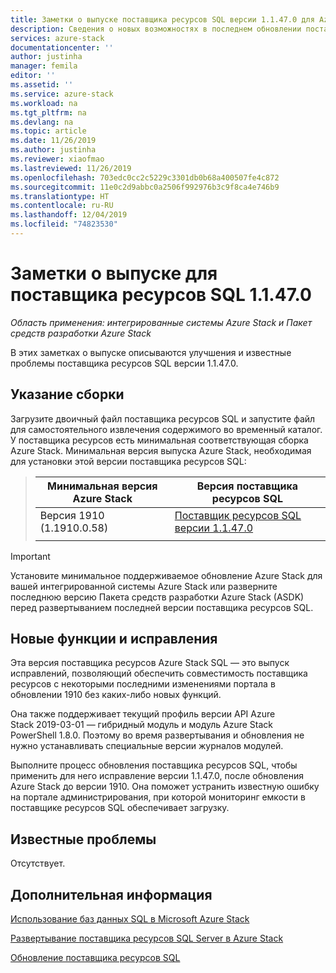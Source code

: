```yaml
---
title: Заметки о выпуске поставщика ресурсов SQL версии 1.1.47.0 для Azure Stack | Документация Майкрософт
description: Сведения о новых возможностях в последнем обновлении поставщика ресурсов SQL для Azure Stack, об известных проблемах и о том, где можно скачать обновление.
services: azure-stack
documentationcenter: ''
author: justinha
manager: femila
editor: ''
ms.assetid: ''
ms.service: azure-stack
ms.workload: na
ms.tgt_pltfrm: na
ms.devlang: na
ms.topic: article
ms.date: 11/26/2019
ms.author: justinha
ms.reviewer: xiaofmao
ms.lastreviewed: 11/26/2019
ms.openlocfilehash: 703edc0cc2c5229c3301db0b68a400507fe4c872
ms.sourcegitcommit: 11e0c2d9abbc0a2506f992976b3c9f8ca4e746b9
ms.translationtype: HT
ms.contentlocale: ru-RU
ms.lasthandoff: 12/04/2019
ms.locfileid: "74823530"
---
```

# <a name="sql-resource-provider-11470-release-notes"></a>Заметки о выпуске для поставщика ресурсов SQL 1.1.47.0

*Область применения: интегрированные системы Azure Stack и Пакет средств разработки Azure Stack*

В этих заметках о выпуске описываются улучшения и известные проблемы поставщика ресурсов SQL версии 1.1.47.0.

## <a name="build-reference"></a>Указание сборки
Загрузите двоичный файл поставщика ресурсов SQL и запустите файл для самостоятельного извлечения содержимого во временный каталог. У поставщика ресурсов есть минимальная соответствующая сборка Azure Stack. Минимальная версия выпуска Azure Stack, необходимая для установки этой версии поставщика ресурсов SQL:

> |Минимальная версия Azure Stack|Версия поставщика ресурсов SQL|
> |-----|-----|
> |Версия 1910 (1.1910.0.58)|[Поставщик ресурсов SQL версии 1.1.47.0](https://aka.ms/azurestacksqlrp11470)|  
> |     |     |

> [!IMPORTANT]
> Установите минимальное поддерживаемое обновление Azure Stack для вашей интегрированной системы Azure Stack или разверните последнюю версию Пакета средств разработки Azure Stack (ASDK) перед развертыванием последней версии поставщика ресурсов SQL.

## <a name="new-features-and-fixes"></a>Новые функции и исправления

Эта версия поставщика ресурсов Azure Stack SQL — это выпуск исправлений, позволяющий обеспечить совместимость поставщика ресурсов с некоторыми последними изменениями портала в обновлении 1910 без каких-либо новых функций.

Она также поддерживает текущий профиль версии API Azure Stack 2019-03-01 — гибридный модуль и модуль Azure Stack PowerShell 1.8.0. Поэтому во время развертывания и обновления не нужно устанавливать специальные версии журналов модулей.

Выполните процесс обновления поставщика ресурсов SQL, чтобы применить для него исправление версии 1.1.47.0, после обновления Azure Stack до версии 1910. Она поможет устранить известную ошибку на портале администрирования, при которой мониторинг емкости в поставщике ресурсов SQL обеспечивает загрузку.

## <a name="known-issues"></a>Известные проблемы

Отсутствует.

## <a name="next-steps"></a>Дополнительная информация
[Использование баз данных SQL в Microsoft Azure Stack](azure-stack-sql-resource-provider.md)

[Развертывание поставщика ресурсов SQL Server в Azure Stack](azure-stack-sql-resource-provider-deploy.md#prerequisites)

[Обновление поставщика ресурсов SQL](azure-stack-sql-resource-provider-update.md) 
